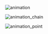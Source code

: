 
![animation](https://github.com/ChutsE/chain_pendant/assets/67295776/72415f9f-9bb2-46fa-bbb5-e97efc0cedee)

![animation_chain](https://github.com/ChutsE/chain_pendant/assets/67295776/759f66ad-25a8-4b73-a9b1-7944eb28cb9e)

![animation_point](https://github.com/ChutsE/chain_pendant/assets/67295776/3096eb0d-9005-46c6-b431-ca11d62b854a)
